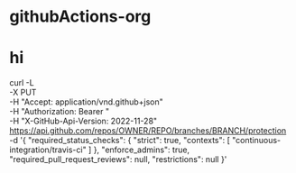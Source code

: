 # githubActions-org
# hi

curl -L \
  -X PUT \
  -H "Accept: application/vnd.github+json" \
  -H "Authorization: Bearer <YOUR-TOKEN>" \
  -H "X-GitHub-Api-Version: 2022-11-28" \
  https://api.github.com/repos/OWNER/REPO/branches/BRANCH/protection \
  -d '{
    "required_status_checks": {
      "strict": true,
      "contexts": [
        "continuous-integration/travis-ci"
      ]
    },
    "enforce_admins": true,
    "required_pull_request_reviews": null,
    "restrictions": null
  }'